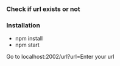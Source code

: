 ### Check if url exists or not

### Installation
* npm install
* npm start

Go to localhost:2002/url?url=Enter your url

